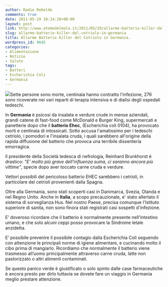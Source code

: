 ```yaml
---
author: Radio Rebelde
comments: true
date: 2011-05-29 10:14:28+00:00
layout: post
link: http://www.atomodelmale.it/2011/05/29/allarme-batterio-killer-del-cetriolo-in-germania/
slug: allarme-batterio-killer-del-cetriolo-in-germania
title: Allarme Batterio Killer del Cetriolo in Germania.
wordpress_id: 9645
categories:
- Alimentazione
- Notizie
- Salute
tags:
- Batteri
- Escherichia Coli
- Germania
---
```


[![](http://www.atomodelmale.it/wp-content/uploads/2011/05/cetrioli-300x225.jpg)](http://www.atomodelmale.it/wp-content/uploads/2011/05/cetrioli.jpg)Sette persone sono morte, centinaia hanno contratto l'infezione, 276 sono ricoverate nei vari reparti di terapia intensiva e di dialisi degli ospedali tedeschi.

In **Germania** è psicosi da insalata e verdure crude in mense aziendali, grandi catene di fast-food come McDonald e Burger King, supermercati e panetterie dopo che il **batterio Ehec**, (Escherichia coli 0104), ha provocato morti e centinaia di intossicati. Sotto accusa l'amatissimo per i tedeschi cetriolo, i pomodori e l'insalata cruda, i quali sarebbero all'origine della rapida diffusione del batterio che provoca una terribile dissenteria emorragica.

Il presidente della Società tedesca di nefrologia, Reinhard Brunkhorst è drastico: _"E' molto più grave dell'influenza suina, ci saranno ancora più vittime"_, specie dopo aver toccato carne cruda e verdure.

Vettori possibili del pericoloso batterio EHEC  sarebbero i cetrioli, in particolare dei cetrioli provenienti dalla Spagna.

Oltre alla Germania, sono stati scoperti casi in Danimarca, Svezia, Olanda e nel Regno Unito.
Anche in **Italia**, a scopo precauzionale, e' stato allertato il sistema di sorveglianza Hus. Nel nostro Paese, precisa comunque l'Istituto superiore di sanita, non sono finora stati registrati casi sospetti d'infezione.



E’ doveroso ricordare che il batterio è normalmente presente nell’intestino umano, e che solo alcuni ceppi posso provocare la Sindrome letale anzidetta.

E’ possibile prevenire il possibile contagio dalla Escherichia Coli seguendo con attenzione le principali norme di igiene alimentare, e cucinando molto il cibo prima di mangiarlo. Ricordiamo che normalmente il batterio viene trasmesso all’uomo principalmente attraverso carne cruda, latte non pastorizzato o altri alimenti contaminati.

Se questo panico verde è giustificato o solo spinto dalle case farmaceutiche è ancora presto per dirlo tuttavia se dovete fare un viaggio in Germania meglio prestare attenzione.
